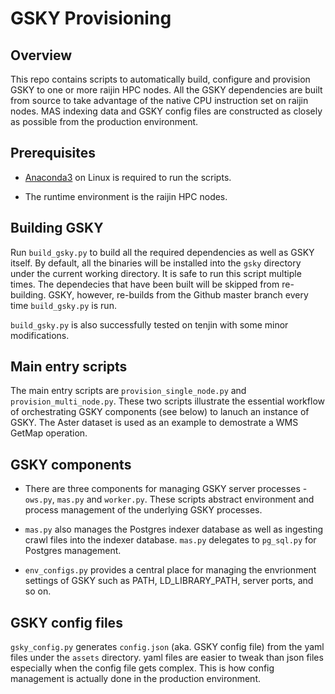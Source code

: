 GSKY Provisioning
=================

Overview
--------

This repo contains scripts to automatically build, configure and provision GSKY to one 
or more raijin HPC nodes. All the GSKY dependencies are built from source to take 
advantage of the native CPU instruction set on raijin nodes. MAS indexing data and GSKY 
config files are constructed as closely as possible from the production environment. 

Prerequisites
-------------

* [Anaconda3](https://www.anaconda.com/distribution/#download-section) on Linux is 
required to run the scripts.

* The runtime environment is the raijin HPC nodes.

Building GSKY
----------------

Run `build_gsky.py` to build all the required dependencies as well as GSKY itself. By
default, all the binaries will be installed into the `gsky` directory under the current
working directory. It is safe to run this script multiple times. The dependecies that 
have been built will be skipped from re-building. GSKY, however, re-builds from the
Github master branch every time `build_gsky.py` is run.

`build_gsky.py` is also successfully tested on tenjin with some minor modifications.

Main entry scripts
------------------

 The main entry scripts are `provision_single_node.py` and
`provision_multi_node.py`. These two scripts illustrate the essential workflow of
orchestrating GSKY components (see below) to lanuch an instance of GSKY. The Aster 
dataset is used as an example to demostrate a WMS GetMap operation.

GSKY components
---------------

* There are three components for managing GSKY server processes - `ows.py`, `mas.py` and
`worker.py`. These scripts abstract environment and process management of the underlying 
GSKY processes. 

* `mas.py` also manages the Postgres indexer database as well as ingesting crawl files
into the indexer database. `mas.py` delegates to `pg_sql.py` for Postgres management.

* `env_configs.py` provides a central place for managing the envrionment settings of GSKY
such as PATH, LD_LIBRARY_PATH, server ports, and so on.

GSKY config files
------------------

`gsky_config.py` generates `config.json` (aka. GSKY config file) from the yaml files under
the `assets` directory. yaml files are easier to tweak than json files especially when
the config file gets complex. This is how config management is actually done in the
production environment.
